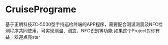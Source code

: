 # CruisePrograme
基于正朝科技ZC-5000型手持巡检终端的APP程序，需要配合测温测震及NFC检测程序共同使用，可实现测温、测震、NFC识别等功能
如果这个Project对你有益，欢迎点亮star
